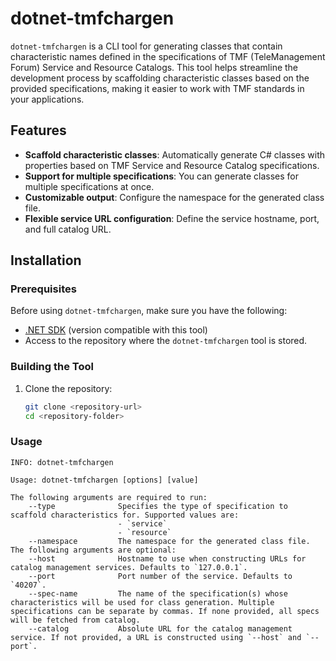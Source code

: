 # dotnet-tmfchargen

`dotnet-tmfchargen` is a CLI tool for generating classes that contain characteristic names defined in the specifications of TMF (TeleManagement Forum) Service and Resource Catalogs. This tool helps streamline the development process by scaffolding characteristic classes based on the provided specifications, making it easier to work with TMF standards in your applications.

## Features

- **Scaffold characteristic classes**: Automatically generate C# classes with properties based on TMF Service and Resource Catalog specifications.
- **Support for multiple specifications**: You can generate classes for multiple specifications at once.
- **Customizable output**: Configure the namespace for the generated class file.
- **Flexible service URL configuration**: Define the service hostname, port, and full catalog URL.

## Installation

### Prerequisites

Before using `dotnet-tmfchargen`, make sure you have the following:

- [.NET SDK](https://dotnet.microsoft.com/download) (version compatible with this tool)
- Access to the repository where the `dotnet-tmfchargen` tool is stored.

### Building the Tool

1. Clone the repository:

   ```bash
   git clone <repository-url>
   cd <repository-folder>
   ```


### Usage

```
INFO: dotnet-tmfchargen

Usage: dotnet-tmfchargen [options] [value]

The following arguments are required to run:
    --type              Specifies the type of specification to scaffold characteristics for. Supported values are:
                        - `service`
                        - `resource`
    --namespace         The namespace for the generated class file.
The following arguments are optional:
    --host              Hostname to use when constructing URLs for catalog management services. Defaults to `127.0.0.1`.
    --port              Port number of the service. Defaults to `40207`.
    --spec-name         The name of the specification(s) whose characteristics will be used for class generation. Multiple specifications can be separate by commas. If none provided, all specs will be fetched from catalog.
    --catalog           Absolute URL for the catalog management service. If not provided, a URL is constructed using `--host` and `--port`.
```
